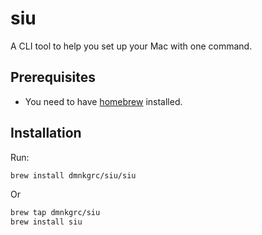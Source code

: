 # siu

A CLI tool to help you set up your Mac with one command.

## Prerequisites

- You need to have [homebrew](https://brew.sh/) installed.

## Installation

Run:

```sh
brew install dmnkgrc/siu/siu
```

Or

```sh
brew tap dmnkgrc/siu
brew install siu
```
